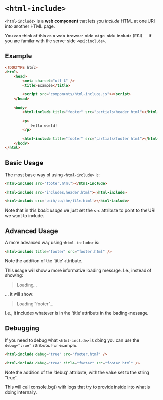 # `<html-include>`

`<html-include>` is a **web component** that lets you _include_ HTML at one URI into another HTML page.

You can think of this as a web-browser-side edge-side-include (ESI) — if you are familar with the server side `<esi:include>`.

## Example

```html
<!DOCTYPE html>
<html>
	<head>
		<meta charset="utf-8" />
		<title>Example</title>

		<script src="components/html-include.js"></script>
	</head>

	<body>
		<html-include title="footer" src="partials/header.html"></html-include>

		<p>
			Hello world!
		</p>

		<html-include title="footer" src="partials/footer.html"></html-include>
	</body>
</html>
```

## Basic Usage

The most basic way of using `<html-include>` is:

```html
<html-include src="footer.html"></html-include>
```

```html
<html-include src="includes/header.html"></html-include>
```

```html
<html-include src="path/to/the/file.html"></html-include>
```

Note that in this _basic usage_ we just set the `src` attribute to point to the URI we want to include.

## Advanced Usage

A more advanced way using `<html-include>` is:

```html
<html-include title="footer" src="footer.html" />
```
Note the addition of the ‘title’ attribute.

This usage will show a more informative loading message.
I.e., instead of showing:
> Loading…

… it will show:
> Loading “footer”…

I.e., it includes whatever is in the ‘title’ attribute in the loading-message.

## Debugging

If you need to debug what `<html-include>` is doing you can use the `debug="true"` attribute. For example:

```html
<html-include debug="true" src="footer.html" />
```

```html
<html-include debug="true" title="footer" src="footer.html" />
```

Note the addition of the ‘debug’ attribute, with the value set to the string "true".

This will call console.log() with logs that try to provide inside into what <html-include> is doing internally.
